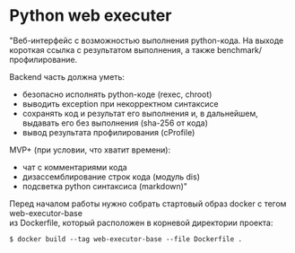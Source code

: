 # Python web executer

"Веб-интерфейс с возможностью выполнения python-кода.
На выходе короткая ссылка с результатом выполнения, а также benchmark/профилирование.

Backend часть должна уметь:

- безопасно исполнять python-коде (rexec, chroot)
- выводить exception при некорректном синтаксисе
- сохранять код и результат его выполнения и, в дальнейшем, выдавать его без выполнения (sha-256 от кода)
- вывод результата профилирования (cProfile)

MVP+ (при условии, что хватит времени):

- чат с комментариями кода
- дизассемблирование строк кода (модуль dis)
- подсветка python синтаксиса (markdown)"

Перед началом работы нужно собрать стартовый образ docker с тегом web-executor-base  
из Dockerfile, который расположен в корневой директории проекта:

    $ docker build --tag web-executor-base --file Dockerfile .

